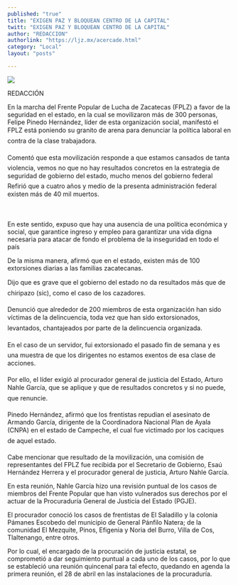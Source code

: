 ```yaml
---
published: "true"
title: "EXIGEN PAZ Y BLOQUEAN CENTRO DE LA CAPITAL"
twitt: "EXIGEN PAZ Y BLOQUEAN CENTRO DE LA CAPITAL"
author: "REDACCION"
authorlink: "https://ljz.mx/acercade.html"
category: "Local"
layout: "posts"

---
```

![](http://i.imgur.com/vWvlOWpm.jpg)




  REDACCIÓN



  En la marcha del Frente Popular de Lucha de Zacatecas (FPLZ) a favor de la seguridad en el estado, en la cual se movilizaron más de 300 personas, Felipe Pinedo Hernández, líder de esta organización social, manifestó el FPLZ está poniendo su granito de arena para denunciar la política laboral en contra de la clase trabajadora.



  Comentó que esta movilización responde a que estamos cansados de tanta violencia, vemos no que no hay resultados concretos en la estrategia de seguridad de gobierno del estado, mucho menos del gobierno federal Refirió que a cuatro años y medio de la presenta administración federal existen más de 40 mil muertos.



   



  En este sentido, expuso que hay una ausencia de una política económica y social, que garantice ingreso y empleo para garantizar una vida digna necesaria para atacar de fondo el problema de la inseguridad en todo el país



  De la misma manera, afirmó que en el estado, existen más de 100 extorsiones diarias a las familias zacatecanas.



  Dijo que es grave que el gobierno del estado no da resultados más que de chiripazo (sic), como el caso de los cazadores.



  Denunció que alrededor de 200 miembros de esta organización han sido víctimas de la delincuencia, toda vez que han sido extorsionados, levantados, chantajeados por parte de la delincuencia organizada.



  En el caso de un servidor, fui extorsionado el pasado fin de semana y es una muestra de que los dirigentes no estamos exentos de esa clase de acciones.



  Por ello, el líder exigió al procurador general de justicia del Estado, Arturo Nahle García, que se aplique y que de resultados concretos y si no puede, que renuncie.



  Pinedo Hernández, afirmó que los frentistas repudian el asesinato de Armando García, dirigente de la Coordinadora Nacional Plan de Ayala (CNPA) en el estado de Campeche, el cual fue victimado por los caciques de aquel estado.



  Cabe mencionar que resultado de la movilización, una comisión de representantes del FPLZ fue recibida por el Secretario de Gobierno, Esaú Hernández Herrera y el procurador general de justicia, Arturo Nahle García.



  En esta reunión, Nahle García hizo una revisión puntual de los casos de miembros del Frente Popular que han visto vulnerados sus derechos por el actuar de la Procuraduría General de Justicia del Estado (PGJE).



  El procurador conoció los casos de frentistas de El Saladillo y la colonia Pámanes Escobedo del municipio de General Pánfilo Natera; de la comunidad El Mezquite, Pinos, Efigenia y Noria del Burro, Villa de Cos, Tlaltenango, entre otros.



  Por lo cual, el encargado de la procuración de justicia estatal, se comprometió a dar seguimiento puntual a cada uno de los casos, por lo que se estableció una reunión quincenal para tal efecto, quedando en agenda la primera reunión, el 28 de abril en las instalaciones de la procuraduría.

